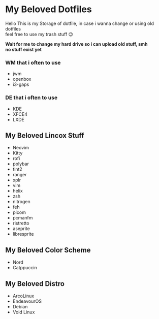 # My Beloved Dotfiles
Hello This is my Storage of dotfile, in case i wanna change or using old dotfiles</br>
feel free to use my trash stuff :wink:

**Wait for me to change my hard drive so i can upload old stuff, smh**</br>
**no stuff exist yet**

<!-- favthing -->
### WM that i often to use
- jwm
- openbox
- i3-gaps

### DE that i often to use
- KDE
- XFCE4
- LXDE

## My Beloved Lincox Stuff
- Neovim
- Kitty
- rofi
- polybar
- tint2
- ranger
- xplr
- vim
- helix
- zsh
- nitrogen
- feh
- picom
- pcmanfm
- ristretto
- aseprite
- libresprite

## My Beloved Color Scheme
- Nord
- Catppuccin

## My Beloved Distro
- ArcoLinux
- EndeavourOS
- Debian
- Void Linux
